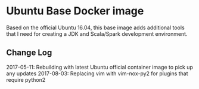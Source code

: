 # Ubuntu Base Docker image

Based on the official Ubuntu 16.04, this base image adds additional tools that I need for creating a JDK and Scala/Spark development environment.

## Change Log

2017-05-11: Rebuilding with latest Ubuntu official container image to pick up any updates
2017-08-03: Replacing vim with vim-nox-py2 for plugins that require python2
